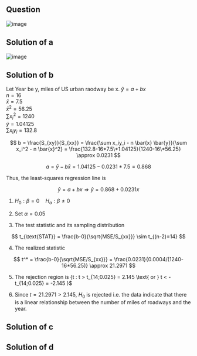 ## Question

![image](https://github.com/user-attachments/assets/9ba774fe-1785-4eb1-bcaa-1e62c47224a7)

## Solution of a

![image](https://github.com/user-attachments/assets/b4c41bee-873a-43a7-910c-86e2b3619f71)

## Solution of b
Let Year be y, miles of US urban raodway be x.
$\hat{y} = a + bx$  
$n = 16$  
$\bar{x} = 7.5$  
$\bar{x}^2 = 56.25$  
$\sum x_i^2 = 1240$  
$\bar{y}=1.04125$  
$\sum x_iy_i = 132.8$

$$
b = \frac{S_{xy}}{S_{xx}} = \frac{\sum x_iy_i - n \bar{x} \bar{y}}{\sum x_i^2 - n \bar{x}^2} = \frac{132.8-16*7.5\*1.04125}{1240-16\*56.25} \approx 0.0231
$$

$$
a = \bar{y} - b \bar{x} = 1.04125 - 0.0231*7.5 = 0.868
$$

Thus, the least-squares regression line is

$$
\hat{y} = a + bx \Rightarrow \hat{y} = 0.868 + 0.0231x
$$

1. $H_0: \beta = 0 \quad H_a: \beta \neq 0$  

2. Set $\alpha = 0.05$  

3. The test statistic and its sampling distribution

$$
t_{\text{STAT}} = \frac{b-0}{\sqrt{MSE/S_{xx}}} \sim t_{(n-2)=14}
$$

4. The realized statistic

$$
t^* = \frac{b-0}{\sqrt{MSE/S_{xx}}} = \frac{0.0231}{0.0004/(1240-16*56.25)} \approx 21.2971  
$$

5. The rejection region is {t : t > t_{14;0.025} = 2.145 \text{ or } t < -t_{14;0.025} = -2.145 }$  

6. Since $t = 21.2971 > 2.145$, $H_0$ is rejected i.e. the data indicate that there is a linear relationship between the number of miles of roadways and the year.
## Solution of c


## Solution of d
